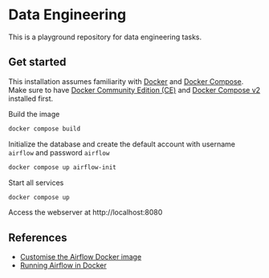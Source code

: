 # Data Engineering

This is a playground repository for data engineering tasks.

## Get started

This installation assumes familiarity with [Docker](https://docs.docker.com/get-started/) and [Docker Compose](https://docs.docker.com/get-started/workshop/08_using_compose/). Make sure to have [Docker Community Edition (CE)](https://docs.docker.com/engine/install/) and [Docker Compose v2](https://docs.docker.com/compose/install/) installed first.

Build the image

```sh
docker compose build
```

Initialize the database and create the default account with username `airflow` and password `airflow`

```sh
docker compose up airflow-init
```

Start all services

```sh
docker compose up
```

Access the webserver at http://localhost:8080

## References

- [Customise the Airflow Docker image](https://airflow.apache.org/docs/docker-stack/build.html)
- [Running Airflow in Docker](https://airflow.apache.org/docs/apache-airflow/stable/howto/docker-compose/index.html)
